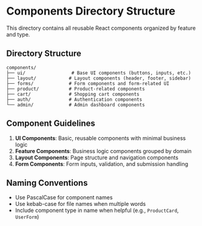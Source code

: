 # Components Directory Structure

This directory contains all reusable React components organized by feature and type.

## Directory Structure

```
components/
├── ui/                 # Base UI components (buttons, inputs, etc.)
├── layout/            # Layout components (header, footer, sidebar)
├── forms/             # Form components and form-related UI
├── product/           # Product-related components
├── cart/              # Shopping cart components
├── auth/              # Authentication components
└── admin/             # Admin dashboard components
```

## Component Guidelines

1. **UI Components**: Basic, reusable components with minimal business logic
2. **Feature Components**: Business logic components grouped by domain
3. **Layout Components**: Page structure and navigation components
4. **Form Components**: Form inputs, validation, and submission handling

## Naming Conventions

- Use PascalCase for component names
- Use kebab-case for file names when multiple words
- Include component type in name when helpful (e.g., `ProductCard`, `UserForm`)

